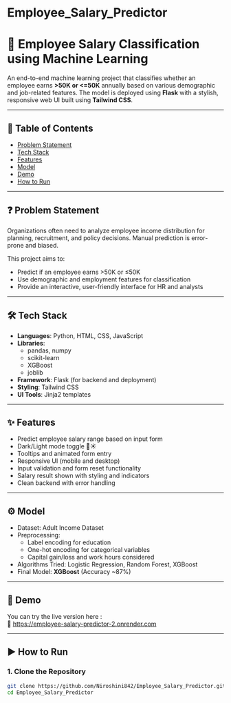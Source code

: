 # Employee_Salary_Predictor
# 💼 Employee Salary Classification using Machine Learning

An end-to-end machine learning project that classifies whether an employee earns **>50K or <=50K** annually based on various demographic and job-related features. The model is deployed using **Flask** with a stylish, responsive web UI built using **Tailwind CSS**.

---

## 📌 Table of Contents

- [Problem Statement](#-problem-statement)
- [Tech Stack](#-tech-stack)
- [Features](#-features)
- [Model](#-model)
- [Demo](#-demo)
- [How to Run](#-how-to-run)


---

## ❓ Problem Statement

Organizations often need to analyze employee income distribution for planning, recruitment, and policy decisions. Manual prediction is error-prone and biased.

This project aims to:
- Predict if an employee earns >50K or ≤50K
- Use demographic and employment features for classification
- Provide an interactive, user-friendly interface for HR and analysts

---

## 🛠 Tech Stack

- **Languages**: Python, HTML, CSS, JavaScript
- **Libraries**: 
  - pandas, numpy
  - scikit-learn
  - XGBoost
  - joblib
- **Framework**: Flask (for backend and deployment)
- **Styling**: Tailwind CSS
- **UI Tools**: Jinja2 templates

---

## ✨ Features

- Predict employee salary range based on input form
- Dark/Light mode toggle 🌙☀️
- Tooltips and animated form entry
- Responsive UI (mobile and desktop)
- Input validation and form reset functionality
- Salary result shown with styling and indicators
- Clean backend with error handling

---

## ⚙️ Model

- Dataset: Adult Income Dataset
- Preprocessing:
  - Label encoding for education
  - One-hot encoding for categorical variables
  - Capital gain/loss and work hours considered
- Algorithms Tried: Logistic Regression, Random Forest, XGBoost
- Final Model: **XGBoost** (Accuracy ~87%)

---

## 🎥 Demo

You can try the live version here :  
🔗 https://employee-salary-predictor-2.onrender.com


---

## ▶️ How to Run

### 1. Clone the Repository
```bash
git clone https://github.com/Niroshini842/Employee_Salary_Predictor.git
cd Employee_Salary_Predictor
